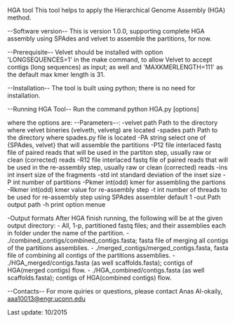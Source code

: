 
HGA tool
This tool helps to apply the Hierarchical Genome Assembly (HGA) method.

--Software version--
This is version 1.0.0, supporting complete HGA assembly using SPAdes and velvet to assemble the partitions, for now.

--Prerequisite--
Velvet should be installed with option 'LONGSEQUENCES=1' in the make command, to allow Velvet to accept contigs (long sequences) as input; as well and 
'MAXKMERLENGTH=111' as the default max kmer length is 31.

--Installation--
The tool is built using python; there is no need for installation.

--Running HGA Tool--
Run the command 
python HGA.py [options]

where the options are:
--Parameters--:
 -velvet  path      Path to the directory where velvet bineries (velveth, velvetg) are located
 -spades  path      Path to the directory where spades.py file is located
 -PA      string    select one of {SPAdes, velvet} that will assemble the partitions
 -P12     file      interlaced fastq file of paired reads that will be used in the partiton step, usually raw or clean (corrected) reads
 -R12     file      interlaced fastq file of paired reads that will be used in the re-assembly step, usually raw or clean (corrected) reads
 -ins     int       insert size of the fragments
 -std     int       standard deviation of the inset size
 -P       int       number of partitions
 -Pkmer   int(odd)  kmer for assembling the partions
 -Rkmer   int(odd)  kmer value for re-assembly step
 -t       int       number of threads to be used for re-assembly step using SPAdes assembler default 1
 -out     Path      output path
 -h                 print option menue

-Output formats
After HGA finish running, the following will be at the given output directory:
	- All, 1-p, partitioned fastq files; and their assemblies each in folder under the name of the partition.
	- ./combined_contigs/combined_contigs.fasta; fasta file of merging all contigs of the partitions assemblies.
	- ./merged_contigs/merged_contigs.fasta, fasta file of combining all contigs of the partitions assemblies.
	- ./HGA_merged/contigs.fasta (as well scaffolds.fasta); contigs of HGA(merged contigs) flow.
	- ./HGA_combined/contigs.fasta (as well scaffolds.fasta); contigs of HGA(combined contigs) flow.


--Contacts--
For more quiries or questions, please contact
Anas Al-okaily, aaa10013@engr.uconn.edu


Last update: 10/2015
